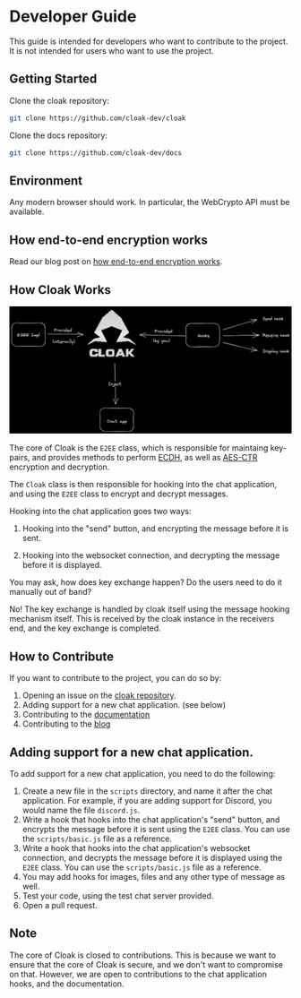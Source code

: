 # Developer Guide

This guide is intended for developers who want to contribute to the project. It is not intended for users who want to use the project.

## Getting Started

Clone the cloak repository:

```bash
git clone https://github.com/cloak-dev/cloak
```

Clone the docs repository:

```bash
git clone https://github.com/cloak-dev/docs
```

## Environment

Any modern browser should work. In particular, the WebCrypto API must be available.

## How end-to-end encryption works

Read our blog post on [how end-to-end encryption works](https://cloak-dev.github.io/blog/eli5-how-e2ee-works/).

## How Cloak Works

<img src="cloak-dev.png" style="filter: invert(1)">

The core of Cloak is the `E2EE` class, which is responsible for maintaing key-pairs, and provides methods to perform [ECDH](https://en.wikipedia.org/wiki/Elliptic-curve_Diffie%E2%80%93Hellman), as well as [AES-CTR](<https://en.wikipedia.org/wiki/Block_cipher_mode_of_operation#Counter_(CTR)>) encryption and decryption.

The `Cloak` class is then responsible for hooking into the chat application, and using the `E2EE` class to encrypt and decrypt messages.

Hooking into the chat application goes two ways:

1. Hooking into the "send" button, and encrypting the message before it is sent.

2. Hooking into the websocket connection, and decrypting the message before it is displayed.

You may ask, how does key exchange happen? Do the users need to do it manually out of band?

No! The key exchange is handled by cloak itself using the message hooking mechanism itself. This is received by the cloak instance in the receivers end, and the key exchange is completed.

## How to Contribute

If you want to contribute to the project, you can do so by:

1. Opening an issue on the [cloak repository](https://github.com/cloak-dev/cloak).
2. Adding support for a new chat application. (see below)
3. Contributing to the [documentation](https://github.com/cloak-dev/docs)
4. Contributing to the [blog](https://github.com/cloak-dev/blog)

## Adding support for a new chat application.

To add support for a new chat application, you need to do the following:

1. Create a new file in the `scripts` directory, and name it after the chat application. For example, if you are adding support for Discord, you would name the file `discord.js`.
2. Write a hook that hooks into the chat application's "send" button, and encrypts the message before it is sent using the `E2EE` class. You can use the `scripts/basic.js` file as a reference.
3. Write a hook that hooks into the chat application's websocket connection, and decrypts the message before it is displayed using the `E2EE` class. You can use the `scripts/basic.js` file as a reference.
4. You may add hooks for images, files and any other type of message as well.
5. Test your code, using the test chat server provided.
6. Open a pull request.

## Note

The core of Cloak is closed to contributions. This is because we want to ensure that the core of Cloak is secure, and we don't want to compromise on that. However, we are open to contributions to the chat application hooks, and the documentation.
